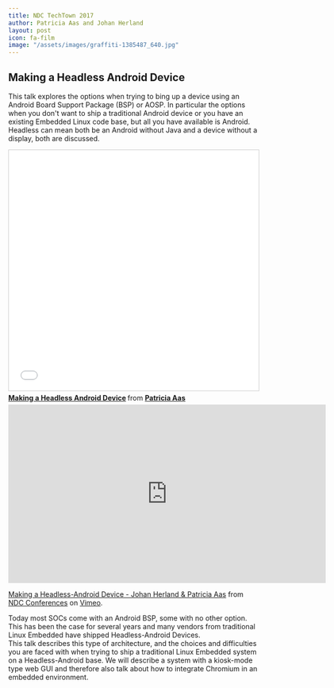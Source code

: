 ```yaml
---
title: NDC TechTown 2017
author: Patricia Aas and Johan Herland
layout: post
icon: fa-film
image: "/assets/images/graffiti-1385487_640.jpg"
---
```


<h2>Making a Headless Android Device</h2>

<p>
This talk explores the options when trying to bing up a device using an Android Board Support Package (BSP) or AOSP. In particular the options when you don't want to ship a traditional Android device or you have an existing Embedded Linux code base, but all you have available is Android. Headless can mean both be an Android without Java and a device without a display, both are discussed.
</p>

<iframe src="//www.slideshare.net/slideshow/embed_code/key/2G5tycRdm3zAQa" width="595" height="485" frameborder="0" marginwidth="0" marginheight="0" scrolling="no" style="border:1px solid #CCC; border-width:1px; margin-bottom:5px; max-width: 100%;" allowfullscreen> </iframe> <div style="margin-bottom:5px"> <strong> <a href="//www.slideshare.net/PatriciaAas/making-a-headless-android-device" title="Making a Headless Android Device" target="_blank">Making a Headless Android Device</a> </strong> from <strong><a href="https://www.slideshare.net/PatriciaAas" target="_blank">Patricia Aas</a></strong> </div>

<iframe src="https://player.vimeo.com/video/256732105" width="640" height="360" frameborder="0" webkitallowfullscreen mozallowfullscreen allowfullscreen></iframe>
<p><a href="https://vimeo.com/256732105">Making a Headless-Android Device - Johan Herland &amp; Patricia Aas</a> from <a href="https://vimeo.com/ndcconferences">NDC Conferences</a> on <a href="https://vimeo.com">Vimeo</a>.</p>
<p>Today most SOCs come with an Android BSP, some with no other option. This has been the case for several years and many vendors from traditional Linux Embedded have shipped Headless-Android Devices.<br />
This talk describes this type of architecture, and the choices and difficulties you are faced with when trying to ship a traditional Linux Embedded system on a Headless-Android base. We will describe a system with a kiosk-mode type web GUI and therefore also talk about how to integrate Chromium in an embedded environment.</p>

